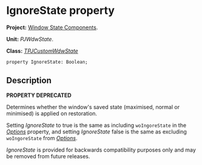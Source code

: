 # IgnoreState property #

**Project:** [Window State Components](WindowStateComponents.md).

**Unit:** _PJWdwState_.

**Class:** _[TPJCustomWdwState](TPJCustomWdwState.md)_

```
property IgnoreState: Boolean;
```

## Description ##

**PROPERTY DEPRECATED**

Determines whether the window's saved state (maximised, normal or minimised) is applied on restoration.

Setting _IgnoreState_ to true is the same as including `woIngoreState` in the _[Options](TPJCustomWdwStateOptions.md)_ property, and setting _IgnoreState_ false is the same as excluding `woIngoreState` from _[Options](TPJCustomWdwStateOptions.md)_.

_IgnoreState_ is provided for backwards compatibility purposes only and may be removed from future releases.